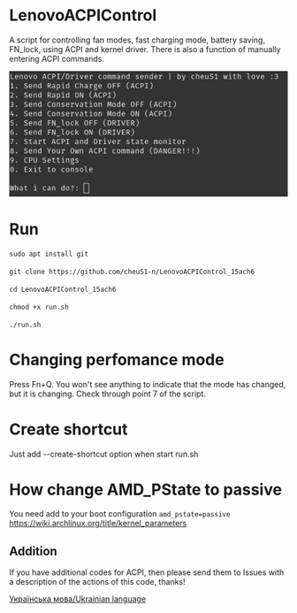 # LenovoACPIControl

A script for controlling fan modes, fast charging mode, battery saving, FN_lock, using ACPI and kernel driver. There is also a function of manually entering ACPI commands.

![LenovoACPITool menu](https://github.com/cheuS1-n/LenovoACPIControl_15ach6/blob/main/image.png?raw=true)

# Run

    sudo apt install git 

    git clone https://github.com/cheuS1-n/LenovoACPIControl_15ach6 

    cd LenovoACPIControl_15ach6 
    
    chmod +x run.sh

    ./run.sh 

# Changing perfomance mode
Press Fn+Q.
You won't see anything to indicate that the mode has changed, but it is changing. Check through point 7 of the script.

# Create shortcut
Just add --create-shortcut option when start run.sh


# How change AMD_PState to passive
You need add to your boot configuration `amd_pstate=passive`
https://wiki.archlinux.org/title/kernel_parameters
## Addition
If you have additional codes for ACPI, then please send them to Issues with a description of the actions of this code, thanks!

[Українська мова/Ukrainian language](https://github.com/cheuS1-n/LenovoACPIControl_15ach6/blob/main/README.uk.md)



